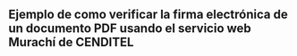 <h2>Ejemplo de como verificar la firma electrónica de un documento PDF usando el servicio web Murachí de CENDITEL</h2>
